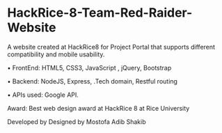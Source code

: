 # HackRice-8-Team-Red-Raider-Website
A website created at HackRice8 for Project Portal that supports different compatibility and mobile usability.

• FrontEnd: HTML5, CSS3, JavaScript , jQuery, Bootstrap

• Backend: NodeJS, Express, .Tech domain, Restful routing

• APIs used: Google API.

Award: Best web design award at HackRice 8 at Rice University

Developed by Designed by Mostofa Adib Shakib
